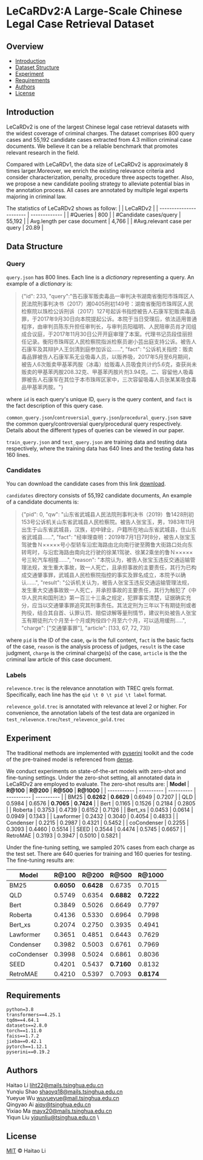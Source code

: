 <!--
 * @Author: lihaitao
 * @Date: 2023-02-28 23:34:00
 * @LastEditors: Do not edit
 * @LastEditTime: 2023-03-02 15:45:21
 * @FilePath: /LeCaRD2.0/LeCaRDv2/README.md
-->
# LeCaRDv2:A Large-Scale Chinese Legal Case Retrieval Dataset

## Overview

- [Introduction](#introduction)
- [Dataset Structure](#dataset-structure)
- [Experiment](#experiment)
- [Requirements](#requirements)
- [Authors](#authors)
- [License](#license)

## Introduction
LeCaRDv2 is one of the largest Chinese legal case retrieval datasets with the widest coverage of criminal charges. The dataset comprises 800 query cases and 55,192 candidate cases extracted from 4.3 million criminal case documents. We believe it can be a reliable benchmark that promotes relevant research in the field.

Compared with LeCaRDv1, the data size of LeCaRDv2 is approximately 8 times larger.Moreover, we enrich the existing relevance criteria and consider characterization, penalty, procedure three aspects together. Also, we propose a new candidate pooling strategy to alleviate potential bias in the annotation process. All cases are annotated by multiple legal experts majoring in criminal law.

The statistics of LeCaRDv2 shows as follow:
|                         | LeCaRDv2      | 
| ----------------------- | ------------- |
| #Queries                  | 800       |
| #Candidate cases/query                  | 55,192    | 
| Avg.length per case document           | 4,766    | 
| #Avg.relevant case per query           | 20.89       | 


## Data Structure

### Query
`query.json` has 800 lines. Each line is a *dictionary* representing a query. An example of a *dictionary* is:

> {"id": 233, "query":"告石康军贩卖毒品一审判决书湖南省衡阳市珠晖区人民法院刑事判决书（2017）湘0405刑初149号：湖南省衡阳市珠晖区人民检察院以珠检公诉刑诉〔2017〕127号起诉书指控被告人石康军犯贩卖毒品罪，于2017年9月30日向本院提起公诉。本院于当日受理后，依法适用普通程序，由审判员陈东升担任审判长，与审判员阳福明、人民陪审员肖才闰组成合议庭，于2017年11月30日公开开庭审理了本案。代理书记员段佳丽担任记录。衡阳市珠晖区人民检察院指派检察员谢小芸出庭支持公诉。被告人石康军及其辩护人王剑清到庭参加诉讼......", "fact": "公诉机关指控：贩卖毒品罪被告人石康军系无业吸毒人员，以贩养吸，2017年5月至6月期间，被告人6次贩卖甲基苯丙胺（冰毒）给贩毒人员吸食共计约5.6克，查获尚未贩卖的甲基苯丙胺208.32克、甲基苯丙胺片剂3.94克。二、容留他人吸毒罪被告人石康军在其位于本市珠晖区家中，三次容留吸毒人员张某某吸食毒品甲基苯丙胺。"}

where `id` is each query's unique ID, `query` is the query content, and `fact` is the fact description of this query case.

`common_query.json`/`controversial_query.json`/`procedural_query.json` save the common query/controversial query/procedural query respectively. Details about the different types of queries can be viewed in our paper.

`train_query.json` and `test_query.json` are training data and testing data respectively, where the training data has 640 lines and the testing data has 160 lines.

### Candidates
You can download the candidate cases from this link [download](https://drive.google.com/file/d/1CqQ0ID5_9-qxaZm9TGLh38dVhLfYnl_C/view?usp=share_link).

`candidates` directory consists of 55,192 candidate documents, An example of a candidate documents is:

> {"pid": 0, "qw": "山东省武城县人民法院刑事判决书（2019）鲁1428刑初153号公诉机关山东省武城县人民检察院。被告人张宝玉，男，1983年11月出生于山东省武城县，汉族，初中肄业，户籍所在地山东省武城县，住山东省武城县......", "fact": "经审理查明：2019年7月1日7时8分，被告人张宝玉驾驶鲁Ｎ×××××号小型轿车沿宏海路由北向南行驶至腾鲁大街路口处向东转弯时，与沿宏海路由南向北行驶的徐某1驾驶、徐某2乘坐的鲁Ｎ×××××号三轮汽车相撞......", "reason": "本院认为，被告人张宝玉违反交通运输管理法规，发生重大事故，致一人死亡，且承担事故的主要责任，其行为已构成交通肇事罪，武城县人民检察院指控的事实及罪名成立，本院予以确认......", "result": "公诉机关认为，被告人张宝玉违反交通运输管理法规，发生重大交通事故致一人死亡，并承担事故的主要责任，其行为触犯了《中华人民共和国刑法》第一百三十三条之规定，犯罪事实清楚，证据确实充分，应当以交通肇事罪追究其刑事责任。其法定刑为三年以下有期徒刑或者拘役，结合其自首、认罪认罚、赔偿谅解等量刑情节，建议判处被告人张宝玉有期徒刑六个月至十个月或拘役四个月至六个月，可以适用缓刑.....", "charge": ["交通肇事罪"], "article": [133, 67, 72, 73]}

where `pid` is the ID of the case, `qw` is the full content,  `fact` is the basic facts of the case, `reason` is the analysis process of judges, `result` is the case judgment, `charge` is the criminal charge(s) of the case, `article` is the the criminal law article of this case document.

### Labels
`relevence.trec` is the relevance annotation with TREC qrels format. Specifically, each line has the `qid \t 0 \t pid \t label` format.

`relevence_gold.trec` is annotated with relevance at level 2 or higher. For convenience, the annotation labels of the test data are organized in `test_relevence.trec`/`test_relevence_gold.trec` 

## Experiment
The traditional methods are implemented with [pyserini](https://github.com/castorini/pyserini) toolkit and the code of the pre-trained model is referenced from [dense](https://github.com/luyug/Dense).

We conduct experiments on state-of-the-art models with zero-shot and fine-tuning settings. Under the zero-shot setting, all annotated data in LeCaRDv2 are employed to evaluate. The zero-shot results are:
| **Model**   | **R@100**  | **R@200**  | **R@500**  | **R@1000** |
| ----------- | ---------- | ---------- | ---------- | ---------- |
| BM25        | **0.6262** | **0.6629** | 0.6949     | 0.7207     |
| QLD         | 0.5984     | 0.6576     | **0.7065** | **0.7424** |
| Bert        | 0.1165     | 0.1526     | 0.2184     | 0.2805     |
| Roberta     | 0.3753     | 0.4739     | 0.6152     | 0.7126     |
| Bert_xs     | 0.0453     | 0.0614     | 0.0949     | 0.1343     |
| Lawformer   | 0.2432     | 0.3040     | 0.4054     | 0.4833     |
| Condenser   | 0.2215     | 0.2987     | 0.4321     | 0.5452     |
| coCondenser | 0.2255     | 0.3093     | 0.4460     | 0.5514     |
| SEED        | 0.3544     | 0.4474     | 0.5745     | 0.6657     |
| RetroMAE    | 0.3193     | 0.3947     | 0.5010     | 0.5821     |


Under the fine-tuning setting, we sampled 20% cases from each charge as the test set. There are 640 queries for training and 160 queries for testing.  The fine-tuning results are:


| **Model**   | **R@100**  | **R@200**  | **R@500**  | **R@1000** |
| ----------- | ---------- | ---------- | ---------- | ---------- |
| BM25        | **0.6050** | **0.6428** | 0.6735     | 0.7015     |
| QLD         | 0.5749     | 0.6354     | **0.6882** | **0.7222** |
| Bert        | 0.3849     | 0.5026     | 0.6649     | 0.7797     |
| Roberta     | 0.4136     | 0.5330     | 0.6964     | 0.7998     |
| Bert_xs     | 0.2074     | 0.2750     | 0.3935     | 0.4941     |
| Lawformer   | 0.3651     | 0.4851     | 0.6443     | 0.7629     |
| Condenser   | 0.3982     | 0.5003     | 0.6761     | 0.7969     |
| coCondenser | 0.3998     | 0.5024     | 0.6861     | 0.8036     |
| SEED        | 0.4201     | 0.5437     | **0.7160** | 0.8132     |
| RetroMAE    | 0.4210     | 0.5397     | 0.7093     | **0.8174** |

<!-- ## Evaluation -->



## Requirements

```
python=3.8
transformers==4.25.1
tqdm==4.64.1
datasets==2.8.0
torch==1.11.0
faiss==1.7.2
jieba==0.42.1
pytorch==1.12.1
pyserini==0.19.2
```

## Authors
Haitao Li liht22@mails.tsinghua.edu.cn \
Yunqiu Shao  shaoyq18@mails.tsinghua.edu.cn \
Yueyue Wu wuyueyue@mail.tsinghua.edu.cn \
Qingyao Ai aiqy@tsinghua.edu.cn \
Yixiao Ma mayx20@mails.tsinghua.edu.cn \
Yiqun Liu yiqunliu@tsinghua.edu.cn \

## License
[MIT](LICENSE) © Haitao Li